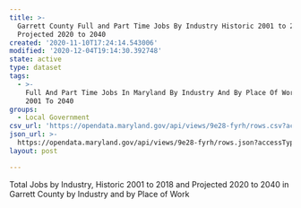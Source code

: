 ```yaml
---
title: >-
  Garrett County Full and Part Time Jobs By Industry Historic 2001 to 2018 and
  Projected 2020 to 2040
created: '2020-11-10T17:24:14.543006'
modified: '2020-12-04T19:14:30.392748'
state: active
type: dataset
tags:
  - >-
    Full And Part Time Jobs In Maryland By Industry And By Place Of Work From
    2001 To 2040
groups:
  - Local Government
csv_url: 'https://opendata.maryland.gov/api/views/9e28-fyrh/rows.csv?accessType=DOWNLOAD'
json_url: >-
  https://opendata.maryland.gov/api/views/9e28-fyrh/rows.json?accessType=DOWNLOAD
layout: post

---
```

Total Jobs by Industry, Historic 2001 to 2018 and Projected 2020 to 2040 in Garrett County by Industry and by Place of Work
